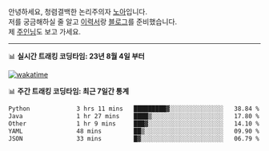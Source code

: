 안녕하세요, 청렴결백한 논리주의자 [노아](https://ieunune.github.io/quiz-app/)입니다.  
저를 궁금해하실 줄 알고 [이력서](https://ieunune.notion.site/d836ecc9172144d4b39f185b89f16a62)랑 [블로그](https://notion-blog-ieunune.vercel.app)를 준비했습니다.  
제 [주인님](https://www.instagram.com/lovely_hiru_hari_s2/)도 보고 가세요.

---

📊 **실시간 트래킹 코딩타임: 23년 8월 4일 부터**  

[![wakatime](https://wakatime.com/badge/user/099dd627-fdab-4072-b87a-fa91c7a76d8d.svg?style=for-the-badge)](https://wakatime.com/@099dd627-fdab-4072-b87a-fa91c7a76d8d)

📊 **주간 트래킹 코딩타임: 최근 7일간 통계**

<!--START_SECTION:waka-->

```txt
Python             3 hrs 11 mins   █████████▓░░░░░░░░░░░░░░░   38.84 %
Java               1 hr 27 mins    ████▒░░░░░░░░░░░░░░░░░░░░   17.80 %
Other              1 hr 9 mins     ███▓░░░░░░░░░░░░░░░░░░░░░   14.10 %
YAML               48 mins         ██▒░░░░░░░░░░░░░░░░░░░░░░   09.90 %
JSON               33 mins         █▓░░░░░░░░░░░░░░░░░░░░░░░   06.79 %
```

<!--END_SECTION:waka-->
